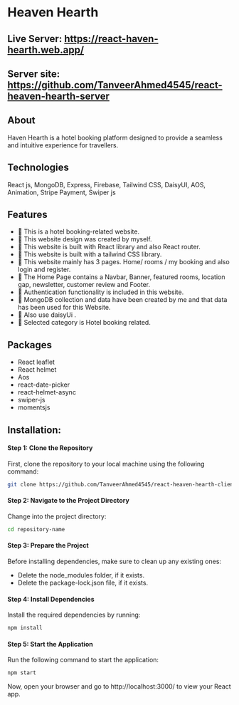 # Heaven Hearth


## Live Server: https://react-haven-hearth.web.app/
## Server site: https://github.com/TanveerAhmed4545/react-heaven-hearth-server

## About
Haven Hearth is a hotel booking platform designed to provide a seamless and intuitive experience for travellers.
## Technologies
React js, MongoDB, Express, Firebase, Tailwind CSS, DaisyUI, AOS, Animation, Stripe Payment, Swiper js
##  Features
- 📝 This is a hotel booking-related website.
- 📝 This website design was created by myself.
- 📝 This website is built with React library and also React router.
- 📝 This website is built with a tailwind CSS library.
- 📝 This website mainly has 3 pages. Home/ rooms / my booking  and also login and register.
- 📝 The Home Page contains a Navbar, Banner, featured rooms, location gap, newsletter, customer review and Footer.
- 📝  Authentication functionality is included in this website.
- 📝 MongoDB collection and data have been created by me and that data has been used for this Website.
- 📝 Also use daisyUi .
- 📝 Selected category is Hotel booking related.

##  Packages

- React leaflet
- React helmet
- Aos
- react-date-picker
- react-helmet-async
- swiper-js
- momentsjs

## Installation:

#### Step 1: Clone the Repository
First, clone the repository to your local machine using the following command:
```bash
git clone https://github.com/TanveerAhmed4545/react-heaven-hearth-client.git
```
#### Step 2: Navigate to the Project Directory
Change into the project directory:
```bash
cd repository-name
```
#### Step 3: Prepare the Project
Before installing dependencies, make sure to clean up any existing ones:

- Delete the node_modules folder, if it exists.
- Delete the package-lock.json file, if it exists.

#### Step 4: Install Dependencies  
Install the required dependencies by running:
```bash
npm install
```
#### Step 5: Start the Application
Run the following command to start the application:
```bash
npm start
```
Now, open your browser and go to http://localhost:3000/ to view your React app.
